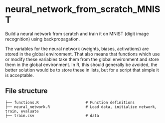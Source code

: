 # neural_network_from_scratch_MNIST

Build a neural network from scratch and train it on MNIST (digit image recognition) using backpropagation.

The variables for the neural network (weights, biases, activations) are stored in the global environment. That also means that functions which use or modify these variables take them from the global environment and store them in the global environment. In R, this should generally be avoided, the better solution would be to store these in lists, but for a script that simple it is acceptable. 

## File structure
    ├── functions.R                     # Function definitions
    ├── neural_network.R                # Load data, initialize network, train, evaluate
    ├── train.csv                       # data
